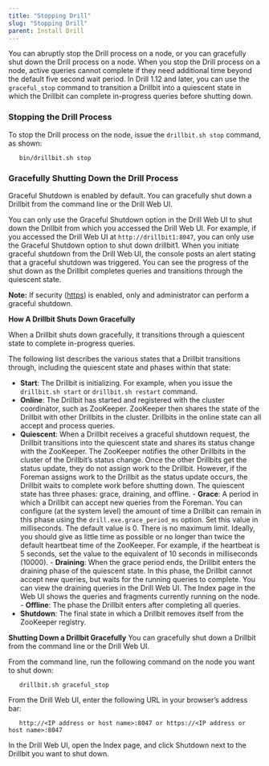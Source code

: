 ```yaml
---
title: "Stopping Drill"
slug: "Stopping Drill"
parent: Install Drill
---
```


You can abruptly stop the Drill process on a node, or you can gracefully shut down the Drill process on a node. When you stop the Drill process on a node, active queries cannot complete if they need additional time beyond the default five second wait period. In Drill 1.12 and later, you can use the `graceful_stop` command to transition a Drillbit into a quiescent state in which the Drillbit can complete in-progress queries before shutting down.

### Stopping the Drill Process
To stop the Drill process on the node, issue the `drillbit.sh stop` command, as shown:

       bin/drillbit.sh stop

### Gracefully Shutting Down the Drill Process

Graceful Shutdown is enabled by default. You can gracefully shut down a Drillbit from the command line or the Drill Web UI.

You can only use the Graceful Shutdown option in the Drill Web UI to shut down the Drillbit from which you accessed the Drill Web UI. For example, if you accessed the Drill Web UI at `http://drillbit1:8047`, you can only use the Graceful Shutdown option to shut down drillbit1. When you initiate graceful shutdown from the Drill Web UI, the console posts an alert stating that a graceful shutdown was triggered. You can see the progress of the shut down as the Drillbit completes queries and transitions through the quiescent state.

**Note:** If security ([https]({{site.baseurl}}/docs/configuring-web-ui-and-rest-api-security/)) is enabled, only and administrator can perform a graceful shutdown.

**How A Drillbit Shuts Down Gracefully**

When a Drillbit shuts down gracefully, it transitions through a quiescent state to complete in-progress queries.

The following list describes the various states that a Drillbit transitions through, including the quiescent state and phases within that state:

- **Start**: The Drillbit is initializing. For example, when you issue the `drillbit.sh start` or `drillbit.sh restart` command.
- **Online**: The Drillbit has started and registered with the cluster coordinator, such as ZooKeeper. ZooKeeper then shares the state of the Drillbit with other Drillbits in the cluster. Drillbits in the online state can all accept and process queries.
- **Quiescent**: When a Drillbit receives a graceful shutdown request, the Drillbit transitions into the quiescent state and shares its status change with the ZooKeeper. The ZooKeeper notifies the other Drillbits in the cluster of the Drillbit’s status change. Once the other Drillbits get the status update, they do not assign work to the Drillbit. However, if the Foreman assigns work to the Drillbit as the status update occurs, the Drillbit waits to complete work before shutting down. The quiescent state has three phases: grace, draining, and offline.
       - **Grace**: A period in which a Drillbit can accept new queries from the Foreman. You can configure (at the system level) the amount of time a Drillbit can remain in this phase using the `drill.exe.grace_period_ms` option. Set this value in milliseconds. The default value is 0. There is no maximum limit. Ideally, you should give as little time as possible or no longer than twice the default heartbeat time of the ZooKeeper. For example, if the heartbeat is 5 seconds, set the value to the equivalent of 10 seconds in milliseconds (10000).
       - **Draining**:  When the grace period ends, the Drillbit enters the draining phase of the quiescent state. In this phase, the Drillbit cannot accept new queries, but waits for the running queries to complete. You can view the draining queries in the Drill Web UI. The Index page in the Web UI shows the queries and fragments currently running on the node.
       - **Offline**: The phase the Drillbit enters after completing all queries.
- **Shutdown**: The final state in which a Drillbit removes itself from the ZooKeeper registry.

**Shutting Down a Drillbit Gracefully**
You can gracefully shut down a Drillbit from the command line or the Drill Web UI.

From the command line, run the following command on the node you want to shut down:

       drillbit.sh graceful_stop

From the Drill Web UI, enter the following URL in your browser’s address bar:

       http://<IP address or host name>:8047 or https://<IP address or host name>:8047

In the Drill Web UI, open the Index page, and click Shutdown next to the Drillbit you want to shut down.






